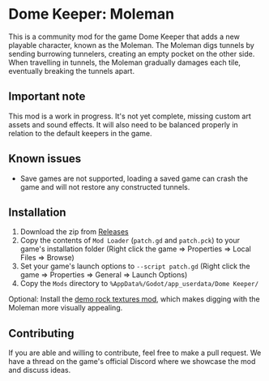 # Dome Keeper: Moleman

This is a community mod for the game Dome Keeper that adds a new playable character, known as the Moleman. The Moleman digs tunnels by sending burrowing tunnelers, creating an empty pocket on the other side. When travelling in tunnels, the Moleman gradually damages each tile, eventually breaking the tunnels apart.

## Important note

This mod is a work in progress. It's not yet complete, missing custom art assets and sound effects. It will also need to be balanced properly in relation to the default keepers in the game.

## Known issues

* Save games are not supported, loading a saved game can crash the game and will not restore any constructed tunnels.

## Installation

1. Download the zip from [Releases](https://github.com/leiftiger/dome-keeper-moleman/releases)
2. Copy the contents of `Mod Loader` (`patch.gd` and `patch.pck`) to your game's installation folder (Right click the game => Properties => Local Files => Browse)
3. Set your game's launch options to `--script patch.gd` (Right click the game => Properties => General => Launch Options)
4. Copy the `Mods` directory to `%AppData%/Godot/app_userdata/Dome Keeper/`

Optional: Install the [demo rock textures mod](https://github.com/leiftiger/dome-keeper-demo-rock-textures), which makes digging with the Moleman more visually appealing.

## Contributing

If you are able and willing to contribute, feel free to make a pull request. We have a thread on the game's official Discord where we showcase the mod and discuss ideas.
